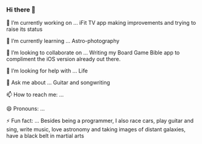 ### Hi there 👋

<!--**grndvl1/grndvl1** is a ✨ _special_ ✨ repository because its `README.md` (this file) appears on your GitHub profile.-->

🔭 I’m currently working on ...
iFit TV app making improvements and trying to raise its status

🌱 I’m currently learning ...
Astro-photography

👯 I’m looking to collaborate on ...
Writing my Board Game Bible app to compliment the iOS version already out there.

🤔 I’m looking for help with ...
Life

💬 Ask me about ...
Guitar and songwriting

📫 How to reach me: ...

😄 Pronouns: ...

⚡ Fun fact: ...
Besides being a programmer, I also race cars, play guitar and sing, write music, love astronomy and taking images of distant galaxies, have a black belt in martial arts


